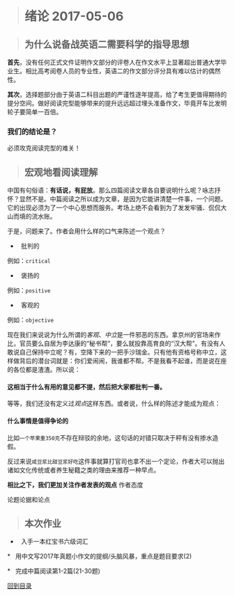 ># 绪论          2017-05-06


>## 为什么说备战英语二需要科学的指导思想

**首先**，没有任何正式文件证明作文部分的评卷人在作文水平上显著超出普通大学毕业生。相比高考阅卷人员的专业性，英语二的作文部分评分具有难以估计的偶然性。

**其次**，选择题部分由于英语二科目出题的严谨性逐年提高，给了考生更值得期待的提分空间。做好阅读完型能够带来的提升远远超过埋头准备作文，毕竟开车比发明轮子要简单一百倍。

### 我们的结论是？
必须攻克阅读完型的难关！



>## 宏观地看阅读理解

中国有句俗语：**有话说，有屁放**。那么四篇阅读文章各自要说明什么呢？咏志抒怀？显然不是。中篇阅读之所以成为文章，是因为它能讲清楚一件事，一个问题。它的出现必须为了一个中心思想而服务。考场上绝不会看到为了发发牢骚、侃侃大山而填的流水账。

于是，问题来了。作者会用什么样的口气来陈述一个观点？
*   批判的

例如：`critical`
*   褒扬的

例如：`positive`
*   客观的

例如：`objective`

现在我们来说说为什么所谓的*客观*、*中立*是一件邪恶的东西。拿京州的官场来作比，官员要么自居为李达康的“秘书帮”，要么就投靠高育良的“汉大帮”。有没有人敢说自己保持中立呢？有，空降下来的一把手沙瑞金。只有他有资格号称中立，这样做背后的潜台词就是：你们爱闹闹，我谁都不帮。不是我看不起谁，而是说在座的各位都是渣渣。所以说：
#### 这相当于什么有用的意见都不提，然后把大家都批判一番。


等等，我们还没有定义过*观点*这样东西。或者说，什么样的陈述才能成为观点：
#### 什么事情是值得争论的

比如`一个苹果重350克`不存在辩驳的余地，这句话的对错只取决于秤有没有掺水造假。

反过来说`咸豆浆比甜豆浆好吃`这件事就算打官司也拿不出一个定论，作者大可以抛出诸如文化传统或者养生秘籍之类的理由来推荐一种早点。

**相比之下，我们更加关注作者发表的观点**
作者态度

论题论据和论点



>## 本次作业
*   入手一本红宝书六级词汇

*   用中文写2017年真题小作文的提纲/头脑风暴，重点是题目要求(2)

*   完成中篇阅读第1-2篇(21-30题)
    
[回到目录](https://github.com/Comac123/EN666/blob/master/README.md)
